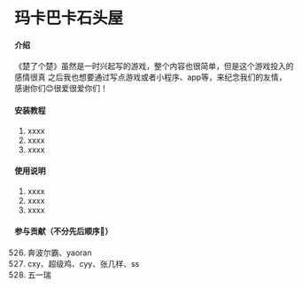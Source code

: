 # 玛卡巴卡石头屋

#### 介绍
《楚了个楚》虽然是一时兴起写的游戏，整个内容也很简单，但是这个游戏投入的感情很真
之后我也想要通过写点游戏或者小程序、app等，来纪念我们的友情，感谢你们😊很爱很爱你们！

#### 安装教程

1.  xxxx
2.  xxxx
3.  xxxx

#### 使用说明

1.  xxxx
2.  xxxx
3.  xxxx

#### 参与贡献（不分先后顺序🐶）
526. 奔波尔霸、yaoran
527. cxy、超级鸡、cyy、张几样、ss
528. 五一瑞
